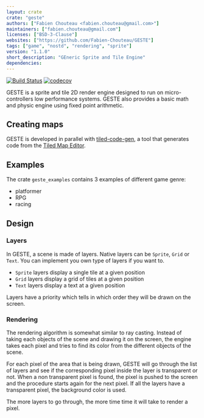 ```yaml
---
layout: crate
crate: "geste"
authors: ["Fabien Chouteau <fabien.chouteau@gmail.com>"]
maintainers: ["fabien.chouteau@gmail.com"]
licenses: ["BSD-3-Clause"]
websites: ["https://github.com/Fabien-Chouteau/GESTE"]
tags: ["game", "nostd", "rendering", "sprite"]
version: "1.1.0"
short_description: "GEneric Sprite and Tile Engine"
dependencies: 
---
```


[![Build Status](https://travis-ci.org/Fabien-Chouteau/GESTE.svg?branch=master)](https://travis-ci.org/Fabien-Chouteau/GESTE)
[![codecov](https://codecov.io/gh/Fabien-Chouteau/GESTE/branch/master/graph/badge.svg)](https://codecov.io/gh/Fabien-Chouteau/GESTE)

GESTE is a sprite and tile 2D render engine designed to run on
micro-controllers low performance systems. GESTE also provides a basic math and
physic engine using fixed point arithmetic.

## Creating maps

GESTE is developed in parallel with
[tiled-code-gen](https://github.com/Fabien-Chouteau/tiled-code-gen), a tool
that generates code from the [Tiled Map Editor](https://www.mapeditor.org/).

## Examples

The crate `geste_examples` contains 3 examples of different game genre:
 - platformer
 - RPG
 - racing

## Design

### Layers

In GESTE, a scene is made of layers. Native layers can be `Sprite`, `Grid` or
`Text`. You can implement you own type of layers if you want to.

 - `Sprite` layers display a single tile at a given position
 - `Grid` layers display a grid of tiles at a given position
 - `Text` layers display a text at a given position

Layers have a priority which tells in which order they will be drawn on the
screen.

### Rendering

The rendering algorithm is somewhat similar to ray casting. Instead of taking
each objects of the scene and drawing it on the screen, the engine takes each
pixel and tries to find its color from the different objects of the scene.

For each pixel of the area that is being drawn, GESTE will go through the list
of layers and see if the corresponding pixel inside the layer is transparent or
not. When a non transparent pixel is found, the pixel is pushed to the screen
and the procedure starts again for the next pixel. If all the layers have a
transparent pixel, the background color is used.

The more layers to go through, the more time time it will take to render a
pixel.



